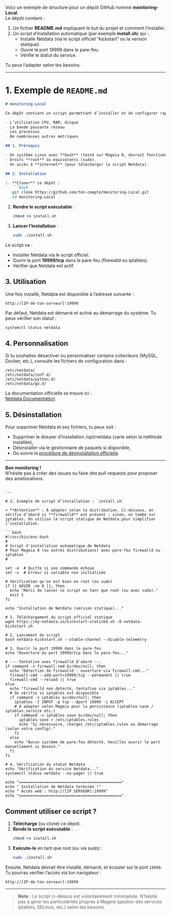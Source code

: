 Voici un exemple de structure pour un dépôt GitHub nommé **monitoring-Local**.  
Le dépôt contient :

1. Un fichier **README.md** expliquant le but du projet et comment l’installer.  
2. Un script d’installation automatique (par exemple **install.sh**) qui :
   - Installe Netdata (via le script officiel “kickstart” ou la version statique).  
   - Ouvre le port 19999 dans le pare-feu.  
   - Vérifie le statut du service.  

Tu peux l’adapter selon tes besoins.  

---

# 1. Exemple de `README.md`

```markdown
# monitoring-Local

Ce dépôt contient un script permettant d’installer et de configurer rapidement Netdata sur un serveur local sous Linux (par exemple Mageia 8). Netdata offre une interface web en temps réel pour surveiller :

- L’utilisation CPU, RAM, disque
- La bande passante réseau
- Les processus
- De nombreuses autres métriques

## 1. Prérequis

- Un système Linux avec **bash** (testé sur Mageia 8, devrait fonctionner sur d’autres distributions).
- Droits **root** ou équivalents (sudo).
- Un accès à **internet** (pour télécharger le script Netdata).

## 2. Installation

1. **Cloner** ce dépôt :
   ```bash
   git clone https://github.com/ton-compte/monitoring-Local.git
   cd monitoring-Local
   ```

2. **Rendre le script exécutable** :
   ```bash
   chmod +x install.sh
   ```

3. **Lancer l’installation** :
   ```bash
   sudo ./install.sh
   ```

Le script va :

- Installer Netdata via le script officiel.
- Ouvrir le port **19999/tcp** dans le pare-feu (firewalld ou iptables).
- Vérifier que Netdata est actif.

## 3. Utilisation

Une fois installé, Netdata est disponible à l’adresse suivante :

```
http://[IP-de-ton-serveur]:19999
```

Par défaut, Netdata est démarré et activé au démarrage du système. Tu peux vérifier son statut :

```bash
systemctl status netdata
```

## 4. Personnalisation

Si tu souhaites désactiver ou personnaliser certains collecteurs (MySQL, Docker, etc.), consulte les fichiers de configuration dans :

```
/etc/netdata/
/etc/netdata/conf.d/
/etc/netdata/python.d/
/etc/netdata/go.d/
```

La documentation officielle se trouve ici :  
[Netdata Documentation](https://learn.netdata.cloud/docs)

## 5. Désinstallation

Pour supprimer Netdata et ses fichiers, tu peux soit :

- Supprimer le dossier d’installation /opt/netdata (varie selon la méthode installée),  
- Désinstaller via le gestionnaire de paquets si disponible,  
- Ou suivre la [procédure de désinstallation officielle](https://learn.netdata.cloud/docs/agent/packaging/installer#uninstall).

---

**Bon monitoring !**  
N’hésite pas à créer des issues ou faire des pull-requests pour proposer des améliorations.
```

---

# 2. Exemple de script d’installation : `install.sh`

> **Attention** : À adapter selon ta distribution. Ci-dessous, on vérifie d’abord si **firewalld** est présent ; sinon, on tombe sur iptables. On utilise le script statique de Netdata pour simplifier l’installation.  

```bash
#!/usr/bin/env bash
#
# Script d'installation automatique de Netdata
# Pour Mageia 8 (ou autres distributions) avec pare-feu firewalld ou iptables
#

set -e  # Quitte si une commande échoue
set -u  # Erreur si variable non initialisée

# Vérification qu'on est bien en root (ou sudo)
if [[ $EUID -ne 0 ]]; then
  echo "Merci de lancer ce script en tant que root (ou avec sudo)."
  exit 1
fi

echo "Installation de Netdata (version statique)..."

# 1. Téléchargement du script officiel statique
wget https://my-netdata.io/kickstart-static64.sh -O netdata-kickstart.sh

# 2. Lancement du script
bash netdata-kickstart.sh --stable-channel --disable-telemetry

# 3. Ouvrir le port 19999 dans le pare-feu
echo "Ouverture du port 19999/tcp dans le pare-feu..."

# --- Tentative avec firewalld d'abord ---
if command -v firewall-cmd &>/dev/null; then
  echo "Détection de firewalld : ouverture via firewall-cmd..."
  firewall-cmd --add-port=19999/tcp --permanent || true
  firewall-cmd --reload || true
else
  echo "firewalld non détecté, tentative via iptables..."
  # On vérifie si iptables est disponible
  if command -v iptables &>/dev/null; then
    iptables -I INPUT -p tcp --dport 19999 -j ACCEPT
    # À adapter selon Mageia pour la persistance (iptables-save / iptables.service etc.)
    if command -v iptables-save &>/dev/null; then
      iptables-save > /etc/iptables.rules
      echo "Si nécessaire, chargez /etc/iptables.rules au démarrage (selon votre config)."
    fi
  else
    echo "Aucun système de pare-feu détecté. Veuillez ouvrir le port manuellement si besoin."
  fi
fi

# 4. Vérification du statut Netdata
echo "Vérification du service Netdata..."
systemctl status netdata --no-pager || true

echo "============================================="
echo " Installation de Netdata terminée !"
echo " Accès web : http://[IP_SERVEUR]:19999"
echo "============================================="
```

## Comment utiliser ce script ?

1. **Télécharge** (ou clone) ce dépôt.  
2. **Rends le script exécutable** :  
   ```bash
   chmod +x install.sh
   ```  
3. **Exécute-le** en tant que root (ou via sudo) :  
   ```bash
   sudo ./install.sh
   ```  

Ensuite, Netdata devrait être installé, démarré, et écouter sur le port `19999`. Tu pourras vérifier l’accès via ton navigateur :

```
http://[IP-de-ton-serveur]:19999
```

---

> **Note** : Le script ci-dessus est volontairement minimaliste. N’hésite pas à gérer les particularités propres à Mageia (gestion des services iptables, SELinux, etc.) selon tes besoins.
